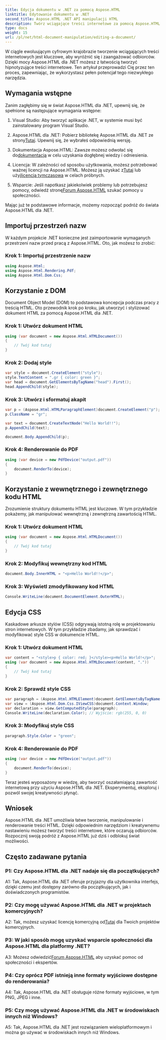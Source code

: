 ```yaml
---
title: Edycja dokumentu w .NET za pomocą Aspose.HTML
linktitle: Edytowanie dokumentu w .NET
second_title: Aspose.HTML .NET API manipulacji HTML
description: Twórz wciągające treści internetowe za pomocą Aspose.HTML dla .NET. Dowiedz się, jak manipulować HTML, CSS i nie tylko.
type: docs
weight: 15
url: /pl/net/html-document-manipulation/editing-a-document/
---
```


W ciągle ewoluującym cyfrowym krajobrazie tworzenie wciągających treści internetowych jest kluczowe, aby wyróżnić się i zaangażować odbiorców. Dzięki mocy Aspose.HTML dla .NET możesz z łatwością tworzyć hipnotyzujące treści internetowe. Ten artykuł przeprowadzi Cię przez ten proces, zapewniając, że wykorzystasz pełen potencjał tego niezwykłego narzędzia.

## Wymagania wstępne

Zanim zagłębimy się w świat Aspose.HTML dla .NET, upewnij się, że spełnione są następujące wymagania wstępne:

1. Visual Studio: Aby tworzyć aplikacje .NET, w systemie musi być zainstalowany program Visual Studio.

2. Aspose.HTML dla .NET: Pobierz bibliotekę Aspose.HTML dla .NET ze strony[Tutaj](https://releases.aspose.com/html/net/). Upewnij się, że wybrałeś odpowiednią wersję.

3.  Dokumentacja Aspose.HTML: Zawsze możesz odwołać się do[dokumentacja](https://reference.aspose.com/html/net/) w celu uzyskania dogłębnej wiedzy i odniesienia.

4.  Licencja: W zależności od sposobu użytkowania, możesz potrzebować ważnej licencji na Aspose.HTML. Możesz ją uzyskać z[Tutaj](https://purchase.aspose.com/buy) lub użyj[licencja tymczasowa](https://purchase.aspose.com/temporary-license/) w celach próbnych.

5.  Wsparcie: Jeśli napotkasz jakiekolwiek problemy lub potrzebujesz pomocy, odwiedź stronę[Forum Aspose.HTML](https://forum.aspose.com/) szukać pomocy u społeczności.

Mając już te podstawowe informacje, możemy rozpocząć podróż do świata Aspose.HTML dla .NET.

## Importuj przestrzeń nazw

W każdym projekcie .NET konieczne jest zaimportowanie wymaganych przestrzeni nazw przed pracą z Aspose.HTML. Oto, jak możesz to zrobić:

### Krok 1: Importuj przestrzenie nazw

```csharp
using Aspose.Html;
using Aspose.Html.Rendering.Pdf;
using Aspose.Html.Dom.Css;
```

## Korzystanie z DOM

Document Object Model (DOM) to podstawowa koncepcja podczas pracy z treścią HTML. Oto przewodnik krok po kroku, jak utworzyć i stylizować dokument HTML za pomocą Aspose.HTML dla .NET.

### Krok 1: Utwórz dokument HTML

```csharp
using (var document = new Aspose.Html.HTMLDocument())
{
    // Twój kod tutaj
}
```

### Krok 2: Dodaj style

```csharp
var style = document.CreateElement("style");
style.TextContent = ".gr { color: green }";
var head = document.GetElementsByTagName("head").First();
head.AppendChild(style);
```

### Krok 3: Utwórz i sformatuj akapit

```csharp
var p = (Aspose.Html.HTMLParagraphElement)document.CreateElement("p");
p.ClassName = "gr";

var text = document.CreateTextNode("Hello World!!");
p.AppendChild(text);

document.Body.AppendChild(p);
```

### Krok 4: Renderowanie do PDF

```csharp
using (var device = new PdfDevice("output.pdf"))
{
    document.RenderTo(device);
}
```

## Korzystanie z wewnętrznego i zewnętrznego kodu HTML

Zrozumienie struktury dokumentu HTML jest kluczowe. W tym przykładzie pokażemy, jak manipulować wewnętrzną i zewnętrzną zawartością HTML.

### Krok 1: Utwórz dokument HTML

```csharp
using (var document = new Aspose.Html.HTMLDocument())
{
    // Twój kod tutaj
}
```

### Krok 2: Modyfikuj wewnętrzny kod HTML

```csharp
document.Body.InnerHTML = "<p>Hello World!!</p>";
```

### Krok 3: Wyświetl zmodyfikowany kod HTML

```csharp
Console.WriteLine(document.DocumentElement.OuterHTML);
```

## Edycja CSS

Kaskadowe arkusze stylów (CSS) odgrywają istotną rolę w projektowaniu stron internetowych. W tym przykładzie zbadamy, jak sprawdzać i modyfikować style CSS w dokumencie HTML.

### Krok 1: Utwórz dokument HTML

```csharp
var content = "<style>p { color: red; }</style><p>Hello World!</p>";
using (var document = new Aspose.Html.HTMLDocument(content, "."))
{
    // Twój kod tutaj
}
```

### Krok 2: Sprawdź style CSS

```csharp
var paragraph = (Aspose.Html.HTMLElement)document.GetElementsByTagName("p").First();
var view = (Aspose.Html.Dom.Css.IViewCSS)document.Context.Window;
var declaration = view.GetComputedStyle(paragraph);
Console.WriteLine(declaration.Color); // Wyjście: rgb(255, 0, 0)
```

### Krok 3: Modyfikuj style CSS

```csharp
paragraph.Style.Color = "green";
```

### Krok 4: Renderowanie do PDF

```csharp
using (var device = new PdfDevice("output.pdf"))
{
    document.RenderTo(device);
}
```

Teraz jesteś wyposażony w wiedzę, aby tworzyć oszałamiającą zawartość internetową przy użyciu Aspose.HTML dla .NET. Eksperymentuj, eksploruj i pozwól swojej kreatywności płynąć.

## Wniosek

Aspose.HTML dla .NET umożliwia łatwe tworzenie, manipulowanie i renderowanie treści HTML. Dzięki odpowiednim narzędziom i kreatywnemu nastawieniu możesz tworzyć treści internetowe, które oczarują odbiorców. Rozpocznij swoją podróż z Aspose.HTML już dziś i odblokuj świat możliwości.

## Często zadawane pytania

### P1: Czy Aspose.HTML dla .NET nadaje się dla początkujących?

A1: Tak, Aspose.HTML dla .NET oferuje przyjazny dla użytkownika interfejs, dzięki czemu jest dostępny zarówno dla początkujących, jak i doświadczonych programistów.

### P2: Czy mogę używać Aspose.HTML dla .NET w projektach komercyjnych?

 A2: Tak, możesz uzyskać licencję komercyjną od[Tutaj](https://purchase.aspose.com/buy) dla Twoich projektów komercyjnych.

### P3: W jaki sposób mogę uzyskać wsparcie społeczności dla Aspose.HTML dla platformy .NET?

 A3: Możesz odwiedzić[Forum Aspose.HTML](https://forum.aspose.com/) aby uzyskać pomoc od społeczności i ekspertów.

### P4: Czy oprócz PDF istnieją inne formaty wyjściowe dostępne do renderowania?

A4: Tak, Aspose.HTML dla .NET obsługuje różne formaty wyjściowe, w tym PNG, JPEG i inne.

### P5: Czy mogę używać Aspose.HTML dla .NET w środowiskach innych niż Windows?

A5: Tak, Aspose.HTML dla .NET jest rozwiązaniem wieloplatformowym i można go używać w środowiskach innych niż Windows.